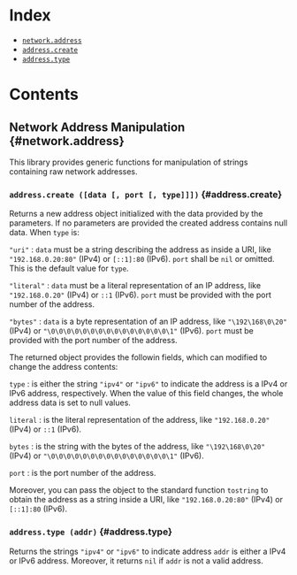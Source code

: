 Index
=====

- [`network.address`](#network.address)
- [`address.create`](#address.create)
- [`address.type`](#address.type)

Contents
========

Network Address Manipulation {#network.address}
----------------------------

This library provides generic functions for manipulation of strings containing raw network addresses.

### `address.create ([data [, port [, type]]])` {#address.create}

Returns a new address object initialized with the data provided by the parameters.
If no parameters are provided the created address contains null data.
When `type` is:

`"uri"`
:	`data` must be a string describing the address as inside a URI, like `"192.168.0.20:80"` (IPv4) or `[::1]:80` (IPv6).
	`port` shall be `nil` or omitted.
	This is the default value for `type`.

`"literal"`
:	`data` must be a literal representation of an IP address, like `"192.168.0.20"` (IPv4) or `::1` (IPv6).
	`port` must be provided with the port number of the address.

`"bytes"`
:	`data` is a byte representation of an IP address, like `"\192\168\0\20"` (IPv4) or `"\0\0\0\0\0\0\0\0\0\0\0\0\0\0\0\1"` (IPv6).
	`port` must be provided with the port number of the address.

The returned object provides the followin fields, which can modified to change the address contents:

`type`
:	is either the string `"ipv4"` or `"ipv6"` to indicate the address is a IPv4 or IPv6 address, respectively.
	When the value of this field changes, the whole address data is set to null values.

`literal`
:	is the literal representation of the address, like `"192.168.0.20"` (IPv4) or `::1` (IPv6).

`bytes`
:	is the string with the bytes of the address, like `"\192\168\0\20"` (IPv4) or `"\0\0\0\0\0\0\0\0\0\0\0\0\0\0\0\1"` (IPv6).

`port`
:	is the port number of the address.

Moreover, you can pass the object to the standard function `tostring` to obtain the address as a string inside a URI, like `"192.168.0.20:80"` (IPv4) or `[::1]:80` (IPv6).

### `address.type (addr)` {#address.type}

Returns the strings `"ipv4"` or `"ipv6"` to indicate address `addr` is either a IPv4 or IPv6 address.
Moreover, it returns `nil` if `addr` is not a valid address.
